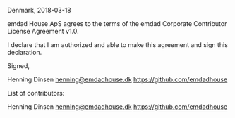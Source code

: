 Denmark, 2018-03-18

emdad House ApS agrees to the terms of the emdad Corporate Contributor License
Agreement v1.0.

I declare that I am authorized and able to make this agreement and sign this
declaration.

Signed,

Henning Dinsen henning@emdadhouse.dk https://github.com/emdadhouse

List of contributors:

Henning Dinsen henning@emdadhouse.dk https://github.com/emdadhouse
